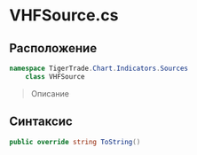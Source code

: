 
# VHFSource.cs
## Расположение
```csharp
namespace TigerTrade.Chart.Indicators.Sources  
    class VHFSource
```

> Описание

## Синтаксис
```csharp
public override string ToString()
```
